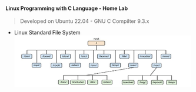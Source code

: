 #### Linux Programming with C Language - Home Lab

> Developed on Ubuntu 22.04 - GNU C Compilter 9.3.x

- Linux Standard File System
![Linux Standard File System](/assets/linux-fs.jpg)